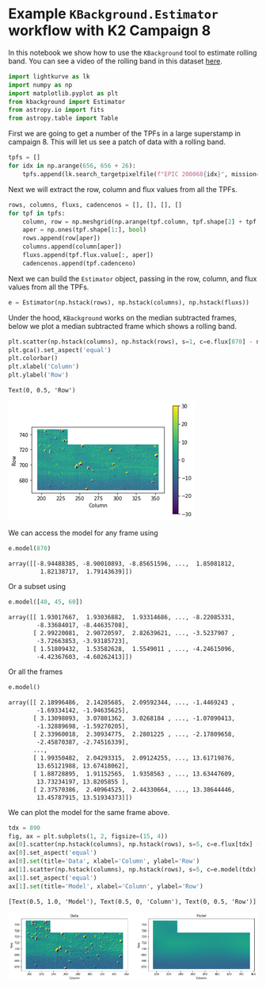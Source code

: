 # Example `KBackground.Estimator` workflow with K2 Campaign 8

In this notebook we show how to use the `KBackground` tool to estimate rolling band. You can see a video of the rolling band in this dataset [here](https://www.youtube.com/watch?v=cAc70ErIsSQ).


```python
import lightkurve as lk
import numpy as np
import matplotlib.pyplot as plt
from kbackground import Estimator
from astropy.io import fits
from astropy.table import Table
```

First we are going to get a number of the TPFs in a large superstamp in campaign 8. This will let us see a patch of data with a rolling band.


```python
tpfs = []
for idx in np.arange(656, 656 + 26):
    tpfs.append(lk.search_targetpixelfile(f"EPIC 200068{idx}", mission='k2').download())
```

Next we will extract the row, column and flux values from all the TPFs.


```python
rows, columns, fluxs, cadencenos = [], [], [], []
for tpf in tpfs:
    column, row = np.meshgrid(np.arange(tpf.column, tpf.shape[2] + tpf.column), np.arange(tpf.row, tpf.shape[1] + tpf.row))
    aper = np.ones(tpf.shape[1:], bool)
    rows.append(row[aper])
    columns.append(column[aper])
    fluxs.append(tpf.flux.value[:, aper])
    cadencenos.append(tpf.cadenceno)
```

Next we can build the `Estimator` object, passing in the row, column, and flux values from all the TPFs.


```python
e = Estimator(np.hstack(rows), np.hstack(columns), np.hstack(fluxs))
```

Under the hood, `KBackground` works on the median subtracted frames, below we plot a median subtracted frame which shows a rolling band.


```python
plt.scatter(np.hstack(columns), np.hstack(rows), s=1, c=e.flux[870] - np.median(e.flux, axis=0)[None, :], vmin=-30, vmax=30)
plt.gca().set_aspect('equal')
plt.colorbar()
plt.xlabel('Column')
plt.ylabel('Row')
```




    Text(0, 0.5, 'Row')




    
![png](example_files/example_9_1.png)
    


We can access the model for any frame using


```python
e.model(870)
```




    array([[-8.94488385, -8.90010893, -8.85651596, ...,  1.85081812,
             1.82138717,  1.79143639]])



Or a subset using


```python
e.model([40, 45, 60])
```




    array([[ 1.93017667,  1.93036882,  1.93314686, ..., -8.22085331,
            -8.33684017, -8.44635708],
           [ 2.99220081,  2.90720597,  2.82639621, ..., -3.5237907 ,
            -3.72663853, -3.93185723],
           [ 1.51809432,  1.53582628,  1.5549011 , ..., -4.24615096,
            -4.42367603, -4.60262413]])



Or all the frames


```python
e.model()
```




    array([[ 2.18996486,  2.14205685,  2.09592344, ..., -1.4469243 ,
            -1.69334142, -1.94635625],
           [ 3.13098093,  3.07801362,  3.0268184 , ..., -1.07090413,
            -1.32889698, -1.59270205],
           [ 2.33960018,  2.30934775,  2.2801225 , ..., -2.17809658,
            -2.45870387, -2.74516339],
           ...,
           [ 1.99350482,  2.04293315,  2.09124255, ..., 13.61719876,
            13.65121988, 13.67418062],
           [ 1.88728895,  1.91152565,  1.9358563 , ..., 13.63447609,
            13.73234197, 13.8205855 ],
           [ 2.37570386,  2.40964525,  2.44330664, ..., 13.38644446,
            13.45787915, 13.51934373]])



We can plot the model for the same frame above.


```python
tdx = 890
fig, ax = plt.subplots(1, 2, figsize=(15, 4))
ax[0].scatter(np.hstack(columns), np.hstack(rows), s=5, c=e.flux[tdx] - np.median(e.flux, axis=0)[None, :], vmin=-30, vmax=30)
ax[0].set_aspect('equal')
ax[0].set(title='Data', xlabel='Column', ylabel='Row')
ax[1].scatter(np.hstack(columns), np.hstack(rows), s=5, c=e.model(tdx), vmin=-30, vmax=30)
ax[1].set_aspect('equal')
ax[1].set(title='Model', xlabel='Column', ylabel='Row')
```




    [Text(0.5, 1.0, 'Model'), Text(0.5, 0, 'Column'), Text(0, 0.5, 'Row')]




    
![png](example_files/example_17_1.png)
    

